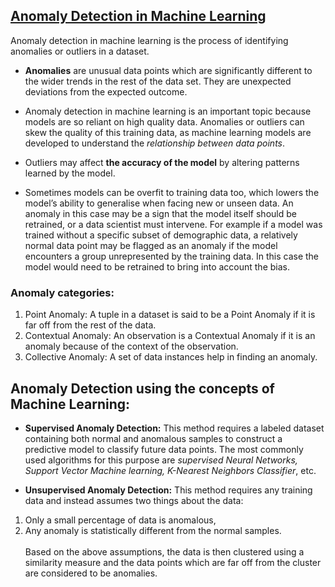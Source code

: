 ## [Anomaly Detection in Machine Learning](#top)

Anomaly detection in machine learning is the process of identifying anomalies or outliers in a dataset. 

- **Anomalies** are unusual data points which are significantly different to the wider trends in the rest of the data set. They are unexpected deviations from the expected outcome. 

- Anomaly detection in machine learning is an important topic because models are so reliant on high quality data. Anomalies or outliers can skew the quality of this training data, as machine learning models are developed to understand the *relationship between data points*. 

- Outliers may affect **the accuracy of the model** by altering patterns learned by the model. 

- Sometimes models can be overfit to training data too, which lowers the model’s ability to generalise when facing new or unseen data. An anomaly in this case may be a sign that the model itself should be retrained, or a data scientist must intervene. For example if a model was trained without a specific subset of demographic data, a relatively normal data point may be flagged as an anomaly if the model encounters a group unrepresented by the training data. In this case the model would need to be retrained to bring into account the bias. 


### Anomaly categories:
 

1. Point Anomaly: A tuple in a dataset is said to be a Point Anomaly if it is far off from the rest of the data.
2. Contextual Anomaly: An observation is a Contextual Anomaly if it is an anomaly because of the context of the observation.
3. Collective Anomaly: A set of data instances help in finding an anomaly.


## Anomaly Detection using the concepts of Machine Learning:
 
 
* **Supervised Anomaly Detection:** This method requires a labeled dataset containing both normal and anomalous samples to construct a predictive model to classify future data points. The most commonly used algorithms for this purpose are *supervised Neural Networks, Support Vector Machine learning, K-Nearest Neighbors Classifier*, etc.

* **Unsupervised Anomaly Detection:** This method requires any training data and instead assumes two things about the data: <br>
1. Only a small percentage of data is anomalous, 
2. Any anomaly is statistically different from the normal samples. <br><br>
Based on the above assumptions, the data is then clustered using a similarity measure and the data points which are far off from the cluster are considered to be anomalies.


